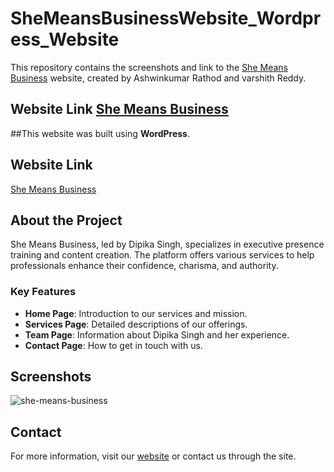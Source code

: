 # SheMeansBusinessWebsite_Wordpress_Website
This repository contains the screenshots and link to the [She Means Business](https://mylinksync.com) website, created by Ashwinkumar Rathod and varshith Reddy. 
## Website Link  [She Means Business](https://mylinksync.com)

##This website was built using **WordPress**.
## Website Link

[She Means Business](https://mylinksync.com)

## About the Project

She Means Business, led by Dipika Singh, specializes in executive presence training and content creation. The platform offers various services to help professionals enhance their confidence, charisma, and authority.

### Key Features

- **Home Page**: Introduction to our services and mission.
- **Services Page**: Detailed descriptions of our offerings.
- **Team Page**: Information about Dipika Singh and her experience.
- **Contact Page**: How to get in touch with us.

## Screenshots

![she-means-business](https://github.com/user-attachments/assets/908150b4-1476-4260-8769-d8da8428a398)


## Contact

For more information, visit our [website](https://mylinksync.com) or contact us through the site.
